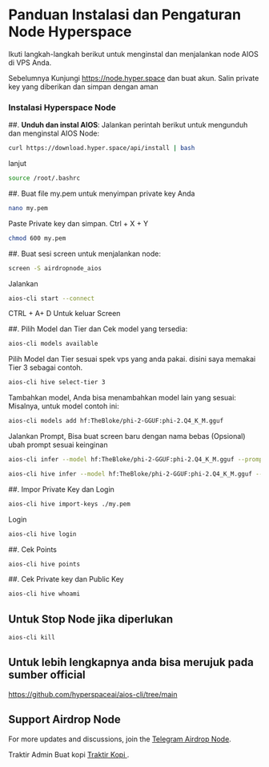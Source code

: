 # Panduan Instalasi dan Pengaturan Node Hyperspace

Ikuti langkah-langkah berikut untuk menginstal dan menjalankan node AIOS di VPS Anda.

Sebelumnya Kunjungi https://node.hyper.space dan buat akun.
Salin private key yang diberikan dan simpan dengan aman

### Instalasi Hyperspace Node

##. **Unduh dan instal AIOS**:
   Jalankan perintah berikut untuk mengunduh dan menginstal AIOS Node:
   
   ```bash
   curl https://download.hyper.space/api/install | bash
   ```
   lanjut
   
   ```bash
   source /root/.bashrc
   ```

##. Buat file my.pem untuk menyimpan private key Anda

  ```bash
  nano my.pem
  ```
  Paste Private key dan simpan. Ctrl + X + Y
  ```bash
  chmod 600 my.pem
  ```

##. Buat sesi screen untuk menjalankan node:

   ```bash
   screen -S airdropnode_aios
   ```
   Jalankan
   
   ```bash
   aios-cli start --connect
   ```
CTRL + A+ D Untuk keluar Screen

##. Pilih Model dan Tier dan Cek model yang tersedia:

   ```bash
   aios-cli models available
   ```
  Pilih Model dan Tier sesuai spek vps yang anda pakai. disini saya memakai Tier 3 sebagai contoh.

  ```bash
  aios-cli hive select-tier 3
  ```

Tambahkan model, Anda bisa menambahkan model lain yang sesuai: Misalnya, untuk model contoh ini:

  ```bash
  aios-cli models add hf:TheBloke/phi-2-GGUF:phi-2.Q4_K_M.gguf
  ```


Jalankan Prompt, Bisa buat screen baru dengan nama bebas (Opsional) ubah prompt sesuai keinginan
  
  ```bash
  aios-cli infer --model hf:TheBloke/phi-2-GGUF:phi-2.Q4_K_M.gguf --prompt "Can you explain the concept of hyperspace and its applications in science fiction?"
  ```

  ```bash
  aios-cli hive infer --model hf:TheBloke/phi-2-GGUF:phi-2.Q4_K_M.gguf --prompt "Can you explain what aios-cli is and how it works?"
  ```

##. Impor Private Key dan Login

  ```bash
  aios-cli hive import-keys ./my.pem
  ```

Login

  ```bash
  aios-cli hive login
  ```

##. Cek Points

  ```bash
  aios-cli hive points
  ```
##. Cek Private key dan Public Key

  ```bash
  aios-cli hive whoami
  ```
## Untuk Stop Node jika diperlukan

  ```bash
  aios-cli kill
  ```

## Untuk lebih lengkapnya anda bisa merujuk pada sumber official
https://github.com/hyperspaceai/aios-cli/tree/main

## Support Airdrop Node

For more updates and discussions, join the [Telegram Airdrop Node](https://t.me/airdrop_node).

Traktir Admin Buat kopi
[Traktir Kopi ](https://trakteer.id/AirdropNode/tip).



